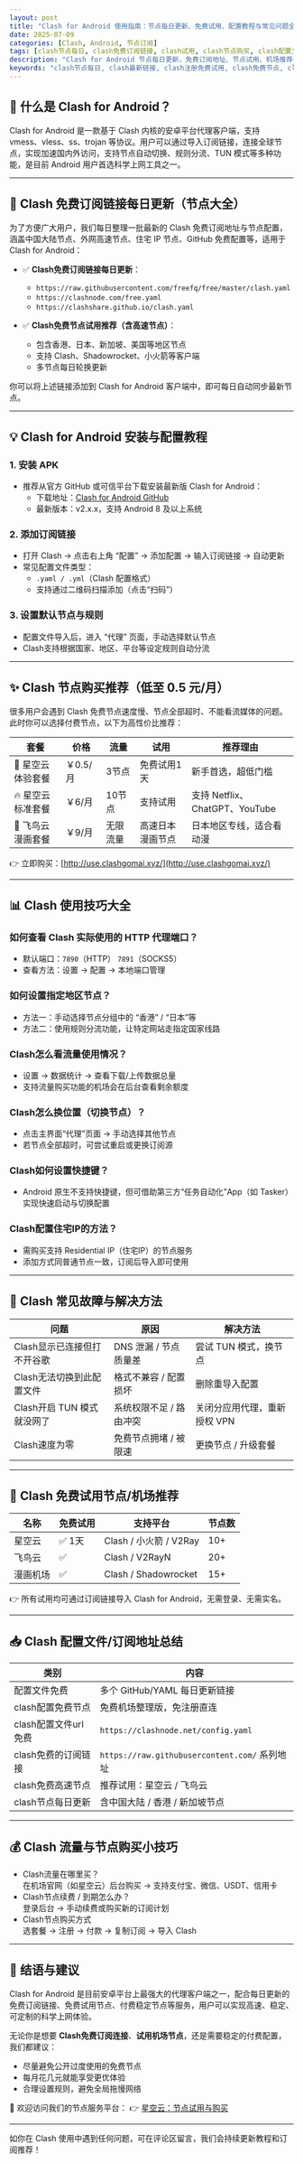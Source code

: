 ```yaml
---
layout: post
title: "Clash for Android 使用指南：节点每日更新、免费试用、配置教程与常见问题全解"
date: 2025-07-09
categories: [Clash, Android, 节点订阅]
tags: [clash节点每日, clash免费订阅链接, clash试用, clash节点购买, clash配置文件]
description: "Clash for Android 节点每日更新，免费订阅地址、节点试用、机场推荐一文打尽。适用于初学者到进阶用户的完整使用教程，包含配置方法、常见问题排查、流量购买、节点推荐与订阅技巧。"
keywords: "clash节点每日, clash最新链接, clash注册免费试用, clash免费节点, clash机场推荐, clash配置文件, clash免费订阅, clash节点购买"
---
```


## 📱 什么是 Clash for Android？

Clash for Android 是一款基于 Clash 内核的安卓平台代理客户端，支持 vmess、vless、ss、trojan 等协议。用户可以通过导入订阅链接，连接全球节点，实现加速国内外访问，支持节点自动切换、规则分流、TUN 模式等多种功能，是目前 Android 用户首选科学上网工具之一。

---

## 🔗 Clash 免费订阅链接每日更新（节点大全）

为了方便广大用户，我们每日整理一批最新的 Clash 免费订阅地址与节点配置，涵盖中国大陆节点、外网高速节点、住宅 IP 节点、GitHub 免费配置等，适用于 Clash for Android：

- ✅ **Clash免费订阅链接每日更新**：  
  - `https://raw.githubusercontent.com/freefq/free/master/clash.yaml`  
  - `https://clashnode.com/free.yaml`  
  - `https://clashshare.github.io/clash.yaml`  

- ✅ **Clash免费节点试用推荐（含高速节点）**：  
  - 包含香港、日本、新加坡、美国等地区节点  
  - 支持 Clash、Shadowrocket、小火箭等客户端  
  - 多节点每日轮换更新  

你可以将上述链接添加到 Clash for Android 客户端中，即可每日自动同步最新节点。

---

## 💡 Clash for Android 安装与配置教程

### 1. 安装 APK
- 推荐从官方 GitHub 或可信平台下载安装最新版 Clash for Android：
  - 下载地址：[Clash for Android GitHub](https://github.com/Kr328/ClashForAndroid/releases)
  - 最新版本：v2.x.x，支持 Android 8 及以上系统

### 2. 添加订阅链接
- 打开 Clash → 点击右上角 “配置” → 添加配置 → 输入订阅链接 → 自动更新  
- 常见配置文件类型：
  - `.yaml / .yml`（Clash 配置格式）
  - 支持通过二维码扫描添加（点击“扫码”）

### 3. 设置默认节点与规则
- 配置文件导入后，进入 “代理” 页面，手动选择默认节点  
- Clash支持根据国家、地区、平台等设定规则自动分流  

---

## ✨ Clash 节点购买推荐（低至 0.5 元/月）

很多用户会遇到 Clash 免费节点速度慢、节点全部超时、不能看流媒体的问题。此时你可以选择付费节点，以下为高性价比推荐：

| 套餐 | 价格 | 流量 | 试用 | 推荐理由 |
|------|------|------|------|-----------|
| 🌟 星空云体验套餐 | ￥0.5/月 | 3节点 | 免费试用1天 | 新手首选，超低门槛 |
| 🔥 星空云标准套餐 | ￥6/月 | 10节点 | 支持试用 | 支持 Netflix、ChatGPT、YouTube |
| 🚀 飞鸟云漫画套餐 | ￥9/月 | 无限流量 | 高速日本漫画节点 | 日本地区专线，适合看动漫 |

👉 立即购买：[http://use.clashgomai.xyz/](http://use.clashgomai.xyz/)

---

## 📊 Clash 使用技巧大全

### 如何查看 Clash 实际使用的 HTTP 代理端口？
- 默认端口：`7890`（HTTP） `7891`（SOCKS5）  
- 查看方法：设置 → 配置 → 本地端口管理

### 如何设置指定地区节点？
- 方法一：手动选择节点分组中的 “香港” / “日本”等  
- 方法二：使用规则分流功能，让特定网站走指定国家线路

### Clash怎么看流量使用情况？
- 设置 → 数据统计 → 查看下载/上传数据总量  
- 支持流量购买功能的机场会在后台查看剩余额度

### Clash怎么换位置（切换节点）？
- 点击主界面“代理”页面 → 手动选择其他节点  
- 若节点全部超时，可尝试重启或更换订阅源

### Clash如何设置快捷键？
- Android 原生不支持快捷键，但可借助第三方“任务自动化”App（如 Tasker）实现快速启动与切换配置

### Clash配置住宅IP的方法？
- 需购买支持 Residential IP（住宅IP）的节点服务  
- 添加方式同普通节点一致，订阅后导入即可使用

---

## 🚨 Clash 常见故障与解决方法

| 问题 | 原因 | 解决方法 |
|------|------|----------|
| Clash显示已连接但打不开谷歌 | DNS 泄漏 / 节点质量差 | 尝试 TUN 模式，换节点 |
| Clash无法切换到此配置文件 | 格式不兼容 / 配置损坏 | 删除重导入配置 |
| Clash开启 TUN 模式就没网了 | 系统权限不足 / 路由冲突 | 关闭分应用代理，重新授权 VPN |
| Clash速度为零 | 免费节点拥堵 / 被限速 | 更换节点 / 升级套餐 |

---

## 🎯 Clash 免费试用节点/机场推荐

| 名称 | 免费试用 | 支持平台 | 节点数 |
|------|----------|----------|--------|
| 星空云 | ✅ 1天 | Clash / 小火箭 / V2Ray | 10+ |
| 飞鸟云 | ✅ | Clash / V2RayN | 20+ |
| 漫画机场 | ✅ | Clash / Shadowrocket | 15+ |

👉 所有试用均可通过订阅链接导入 Clash for Android，无需登录、无需实名。

---

## 📥 Clash 配置文件/订阅地址总结

| 类别 | 内容 |
|------|------|
| 配置文件免费 | 多个 GitHub/YAML 每日更新链接 |
| clash配置免费节点 | 免费机场整理版，免注册直连 |
| clash配置文件url免费 | `https://clashnode.net/config.yaml` |
| clash免费的订阅链接 | `https://raw.githubusercontent.com/` 系列地址 |
| clash免费高速节点 | 推荐试用：星空云 / 飞鸟云 |
| clash节点每日更新 | 含中国大陆 / 香港 / 新加坡节点 |

---

## 💰 Clash 流量与节点购买小技巧

- Clash流量在哪里买？  
  在机场官网（如星空云）后台购买 → 支持支付宝、微信、USDT、信用卡  
- Clash节点续费 / 到期怎么办？  
  登录后台 → 手动续费或购买新的订阅计划  
- Clash节点购买方式  
  选套餐 → 注册 → 付款 → 复制订阅 → 导入 Clash

---

## 📌 结语与建议

Clash for Android 是目前安卓平台上最强大的代理客户端之一，配合每日更新的免费订阅链接、免费试用节点、付费稳定节点等服务，用户可以实现高速、稳定、可定制的科学上网体验。

无论你是想要 **Clash免费订阅连接**、**试用机场节点**，还是需要稳定的付费配置，我们都建议：
- 尽量避免公开过度使用的免费节点
- 每月花几元就能享受更优体验
- 合理设置规则，避免全局拖慢网络

💎 欢迎访问我们的节点服务平台：
👉 [星空云：节点试用与购买](http://use.clashgomai.xyz/)

---

如你在 Clash 使用中遇到任何问题，可在评论区留言，我们会持续更新教程和订阅推荐！

